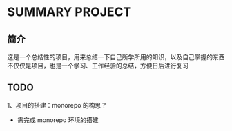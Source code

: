 # SUMMARY PROJECT

## 简介

这是一个总结性的项目，用来总结一下自己所学所用的知识，以及自己掌握的东西
不仅仅是项目，也是一个学习、工作经验的总结，方便日后进行复习

## TODO

1、项目的搭建：monorepo 的构思？

- 需完成 monorepo 环境的搭建
